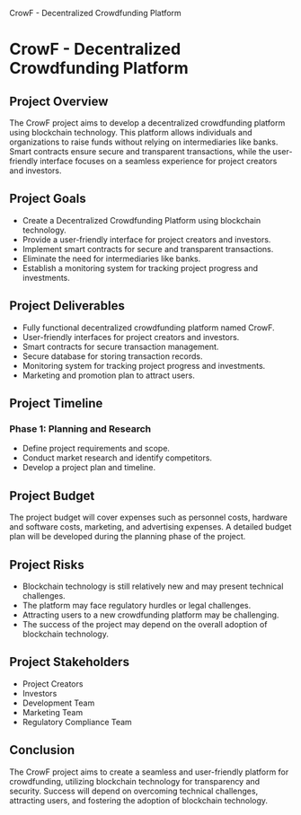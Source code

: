   CrowF - Decentralized Crowdfunding Platform

CrowF - Decentralized Crowdfunding Platform
===========================================

Project Overview
----------------

The CrowF project aims to develop a decentralized crowdfunding platform using blockchain technology. This platform allows individuals and organizations to raise funds without relying on intermediaries like banks. Smart contracts ensure secure and transparent transactions, while the user-friendly interface focuses on a seamless experience for project creators and investors.

Project Goals
-------------

*   Create a Decentralized Crowdfunding Platform using blockchain technology.
*   Provide a user-friendly interface for project creators and investors.
*   Implement smart contracts for secure and transparent transactions.
*   Eliminate the need for intermediaries like banks.
*   Establish a monitoring system for tracking project progress and investments.

Project Deliverables
--------------------

*   Fully functional decentralized crowdfunding platform named CrowF.
*   User-friendly interfaces for project creators and investors.
*   Smart contracts for secure transaction management.
*   Secure database for storing transaction records.
*   Monitoring system for tracking project progress and investments.
*   Marketing and promotion plan to attract users.

Project Timeline
----------------

### Phase 1: Planning and Research

*   Define project requirements and scope.
*   Conduct market research and identify competitors.
*   Develop a project plan and timeline.

Project Budget
--------------

The project budget will cover expenses such as personnel costs, hardware and software costs, marketing, and advertising expenses. A detailed budget plan will be developed during the planning phase of the project.

Project Risks
-------------

*   Blockchain technology is still relatively new and may present technical challenges.
*   The platform may face regulatory hurdles or legal challenges.
*   Attracting users to a new crowdfunding platform may be challenging.
*   The success of the project may depend on the overall adoption of blockchain technology.

Project Stakeholders
--------------------

*   Project Creators
*   Investors
*   Development Team
*   Marketing Team
*   Regulatory Compliance Team

Conclusion
----------

The CrowF project aims to create a seamless and user-friendly platform for crowdfunding, utilizing blockchain technology for transparency and security. Success will depend on overcoming technical challenges, attracting users, and fostering the adoption of blockchain technology.
